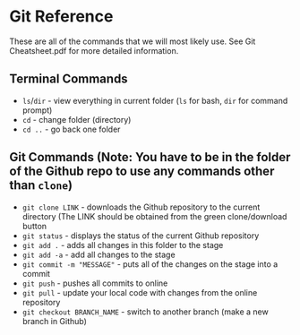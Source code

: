 # Git Reference

These are all of the commands that we will most likely use. See Git Cheatsheet.pdf for more detailed information.

## Terminal Commands

- `ls`/`dir` - view everything in current folder (`ls` for bash, `dir` for command prompt)
- `cd` - change folder (directory)
- `cd ..` - go back one folder

## Git Commands (Note: You have to be in the folder of the Github repo to use any commands other than `clone`)

- `git clone LINK` - downloads the Github repository to the current directory (The LINK should be obtained from the green clone/download button
- `git status` - displays the status of the current Github repository
- `git add .` - adds all changes in this folder to the stage
- `git add -a` - add all changes to the stage
- `git commit -m "MESSAGE"` - puts all of the changes on the stage into a commit
- `git push` - pushes all commits to online
- `git pull` - update your local code with changes from the online repository
- `git checkout BRANCH_NAME` - switch to another branch (make a new branch in Github)
